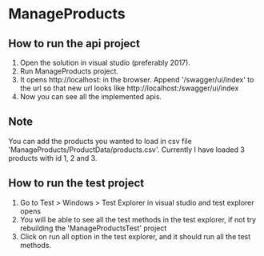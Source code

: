 # ManageProducts



How to run the api project
----------------------------------
1. Open the solution in visual studio (preferably 2017).
2. Run ManageProducts project.
3. It opens http://localhost:<port> in the browser. Append '/swagger/ui/index' to the url so that new url looks like http://localhost:<port>/swagger/ui/index
4. Now you can see all the implemented apis.

Note
-----------------------------------
You can add the products you wanted to load in csv file 'ManageProducts/ProductData/products.csv'.
Currently I have loaded 3 products with id 1, 2 and 3.


How to run the test project
-----------------------------------
1. Go to Test > Windows > Test Explorer in visual studio and test explorer opens
2. You will be able to see all the test methods in the test explorer, if not try rebuilding the 'ManageProductsTest' project
2. Click on run all option in the test explorer, and it should run all the test methods.




